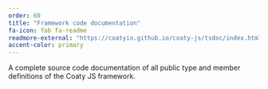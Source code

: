 ```yaml
---
order: 60
title: "Framework code documentation"
fa-icon: fab fa-readme
readmore-external: "https://coatyio.github.io/coaty-js/tsdoc/index.html"
accent-color: primary
---
```


A complete source code documentation of all public type and member definitions
of the Coaty JS framework.
